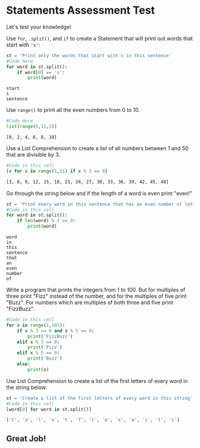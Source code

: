 # Statements Assessment Test
Let's test your knowledge!

Use `for`, `.split()`, and `if` to create a Statement that will print out words that start with `'s'`:
```py
st = 'Print only the words that start with s in this sentence'
#Code here
for word in st.split():
	if word[0] == 's':
		print(word)
```
```
start
s
sentence
```
Use `range()` to print all the even numbers from 0 to 10.
```py
#Code Here
list(range(0,11,2))
```
```
[0, 2, 4, 6, 8, 10]
```
Use a List Comprehension to create a list of all numbers between 1 and 50 that are divisible by 3.
```py
#Code in this cell
[x for x in range(1,51) if x % 3 == 0]
```
```sh
[3, 6, 9, 12, 15, 18, 21, 24, 27, 30, 33, 36, 39, 42, 45, 48]
```
Go through the string below and if the length of a word is even print "even!"
```py
st = 'Print every word in this sentence that has an even number of letters'
#Code in this cell
for word in st.split():
	if len(word) % 2 == 0:
		print(word)
```
```
word
in
this
sentence
that
an
even
number
of
```
Write a program that prints the integers from 1 to 100. But for multiples of three print "Fizz" instead of the number, and for the multiples of five print "Buzz". For numbers which are multiples of both three and five print "FizzBuzz".
```py
#Code in this cell
for x in range(1,101):
	if x % 3 == 0 and x % 5 == 0:
		print('FizzBuzz')
	elif x % 3 == 0:
		print('Fizz')
	elif x % 5 == 0:
		print('Buzz')
	else:
		print(x)
```
Use List Comprehension to create a list of the first letters of every word in the string below:
```py
st = 'Create a list of the first letters of every word in this string'
#Code in this cell
[word[0] for word in st.split()]
```
```sh
['C', 'a', 'l', 'o', 't', 'f', 'l', 'o', 'e', 'w', 'i', 't', 's']
```
## Great Job!